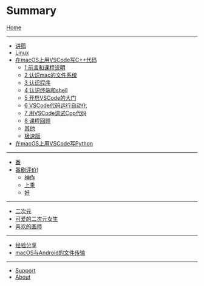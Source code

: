 # Summary

[Home](SITE_/foreword/site_info.md)

---

- [讲稿]()
- [Linux](LECTURE_/linux/linux.md)
- [在macOS上用VSCode写C++代码](LECTURE_/vscode_cpp_macos/0_about.md)
    - [1 前言和课程说明](LECTURE_/vscode_cpp_macos/1_前言和课程说明.md)
    - [2 认识mac的文件系统](LECTURE_/vscode_cpp_macos/2_认识mac的文件系统.md)
    - [3 认识程序](LECTURE_/vscode_cpp_macos/3_认识程序.md)
    - [4 认识终端和shell](LECTURE_/vscode_cpp_macos/4_认识终端和shell.md)
    - [5 开启VSCode的大门](LECTURE_/vscode_cpp_macos/5_开启VSCode的大门.md)
    - [6 VSCode代码运行自动化](LECTURE_/vscode_cpp_macos/6_VSCode代码运行自动化.md)
    - [7 用VSCode调试Cpp代码](LECTURE_/vscode_cpp_macos/7_用VSCode调试Cpp代码.md)
    - [8 课程回顾](LECTURE_/vscode_cpp_macos/8_课程回顾.md)
    - [其他](LECTURE_/vscode_cpp_macos/9_others.md)
    - [极速版](LECTURE_/vscode_cpp_macos/10_极速版.md)
- [在macOS上用VSCode写Python](LECTURE_/vscode_python_macos/0_main.md)

---

- [番]()
- [番剧评价](ANIME_/anime_rating.md))
    - [神作](ANIME_/anime_rating_extraordinary.md)
    - [上乘](ANIME_/anime_rating_great.md)
    - [好](ANIME_/anime_rating_good.md)

---

- [二次元]()
- [可爱的二次元女生](ANIME_/anime_kawaii.md)
- [喜欢的画师](INTEREST_/fanbox_with_PSD.md)

---

- [经验分享]()
- [macOS与Android的文件传输](LECTURE_/sharing_mac_android/0_main.md)

---

- [Support](SITE_/postscript/support.md)
- [About](SITE_/postscript/site_build.md)
